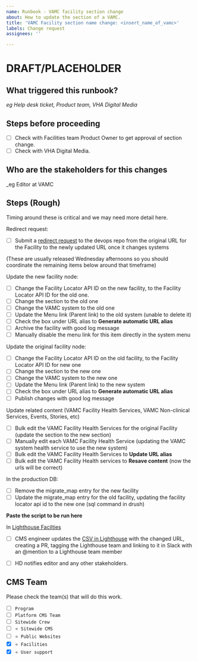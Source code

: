 ```yaml
---
name: Runbook - VAMC facility section change
about: How to update the section of a VAMC.
title: 'VAMC Facility section name change: <insert_name_of_vamc>'
labels: Change request
assignees: ''

---
```


# DRAFT/PLACEHOLDER

## What triggered this runbook?
_eg Help desk ticket, Product team, VHA Digital Media_


## Steps before proceeding

- [ ] Check with Facilities team Product Owner to get approval of section change.
- [ ] Check with VHA Digital Media.

## Who are the stakeholders for this changes
_eg Editor at VAMC

## Steps (Rough)

Timing around these is critical and we may need more detail here.

Redirect request:
- [ ] Submit a [redirect request](https://github.com/department-of-veterans-affairs/va.gov-cms/issues/new?assignees=&labels=Redirect+request&template=redirect-request-facility-url.md&title=Redirect+Request+for%3A+%3Cinsert+facility+name%3E) to the devops repo from the original URL for the Facility to the newly updated URL once it changes systems

(These are usually released Wednesday afternoons so you should coordinate the remaining items below around that timeframe)

Update the new facility node:
- [ ] Change the Facility Locator API ID on the new facility, to the Facility Locator API ID for the old one.
- [ ] Change the section to the old one
- [ ] Change the VAMC system to the old one
- [ ] Update the Menu link (Parent link) to the old system (unable to delete it)
- [ ] Check the box under URL alias to **Generate automatic URL alias**
- [ ] Archive the facility with good log message
- [ ] Manually disable the menu link for this item directly in the system menu

Update the original facility node:
- [ ] Change the Facility Locator API ID on the old facility, to the Facility Locator API ID for new one
- [ ] Change the section to the new one
- [ ] Change the VAMC system to the new one
- [ ] Update the Menu link (Parent link) to the new system
- [ ] Check the box under URL alias to **Generate automatic URL alias**
- [ ] Publish changes with good log message

Update related content (VAMC Facility Health Services, VAMC Non-clinical Services, Events, Stories, etc)
- [ ] Bulk edit the VAMC Facility Health Services for the original Facility (update the section to the new section)
- [ ] Manually edit each VAMC Facility Health Service (updating the VAMC system health service to use the new system)
- [ ] Bulk edit the VAMC Facility Health Services to **Update URL alias**
- [ ] Bulk edit the VAMC Facility Health services to **Resave content** (now the urls will be correct)

In the production DB:
- [ ] Remove the migrate_map entry for the new facility
- [ ] Update the migrate_map entry for the old facility, updating the facility locator api id to the new one (sql command in drush)

**Paste the script to be run here**

In [Lighthouse Facilties](https://github.com/department-of-veterans-affairs/lighthouse-facilities)
- [ ] CMS engineer updates the [CSV in Lighthouse](https://github.com/department-of-veterans-affairs/lighthouse-facilities/blob/master/facilities/src/main/resources/websites.csv) with the changed URL, creating a PR, tagging the Lighthouse team and linking to it in Slack with an @mention to a Lighthouse team member 

- [ ] HD notifies editor and any other stakeholders.

## CMS Team
Please check the team(s) that will do this work.

- [ ] `Program`
- [ ] `Platform CMS Team`
- [ ] `Sitewide Crew`
- [ ] `⭐️ Sitewide CMS`
- [ ] `⭐️ Public Websites`
- [x] `⭐️ Facilities`
- [x] `⭐️ User support`
